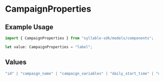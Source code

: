 # CampaignProperties

## Example Usage

```typescript
import { CampaignProperties } from "syllable-sdk/models/components";

let value: CampaignProperties = "label";
```

## Values

```typescript
"id" | "campaign_name" | "campaign_variables" | "daily_start_time" | "daily_end_time" | "source" | "caller_id" | "updated_at" | "label" | "labels"
```